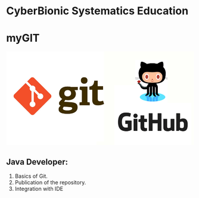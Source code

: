 # CyberBionic Systematics Education

# myGIT

![logo](https://github.com/vulook/myGIT/blob/master/git-github.jpg)

## Java Developer:
1. Basics of Git.
2. Publication of the repository.
3. Integration with IDE
